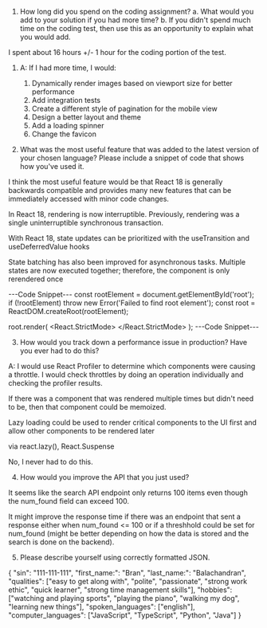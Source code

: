 1. How long did you spend on the coding assignment?
   a. What would you add to your solution if you had more time?
   b. If you didn't spend much time on the coding test, then use this as an
   opportunity to explain what you would add.

I spent about 16 hours +/- 1 hour for the coding portion of the test.

1. A: If I had more time, I would:

    1. Dynamically render images based on viewport size for better performance
    2. Add integration tests
    3. Create a different style of pagination for the mobile view
    4. Design a better layout and theme
    5. Add a loading spinner
    6. Change the favicon

2. What was the most useful feature that was added to the latest version of your chosen language? Please include a snippet of code that shows how you've used it.

I think the most useful feature would be that React 18 is generally backwards compatible and provides many new features that can be immediately accessed with minor code changes.

In React 18, rendering is now interruptible. Previously, rendering was a single uninterruptible synchronous transaction.

With React 18, state updates can be prioritized with the useTransition and useDeferredValue hooks

State batching has also been improved for asynchronous tasks. Multiple states are now executed together; therefore, the component is only rerendered once

---Code Snippet---
const rootElement = document.getElementById('root');
if (!rootElement) throw new Error('Failed to find root element');
const root = ReactDOM.createRoot(rootElement);

root.render(
<React.StrictMode>
<GlobalStyle />
<Provider store={store}>
<App />
</Provider>
</React.StrictMode>
);
---Code Snippet---

3. How would you track down a performance issue in production? Have you ever had to do this?

A: I would use React Profiler to determine which components were causing a throttle. I would check throttles by doing an operation individually and checking the profiler results.

If there was a component that was rendered multiple times but didn't need to be, then that component could be memoized.

Lazy loading could be used to render critical components to the UI first and allow other components to be rendered later

via react.lazy(), React.Suspense

No, I never had to do this.

4. How would you improve the API that you just used?

It seems like the search API endpoint only returns 100 items even though the num_found field can exceed 100.

It might improve the response time if there was an endpoint that sent a response either when num_found <= 100 or if a threshhold could be set for num_found (might be better depending on how the data is stored and the search is done on the backend).

5. Please describe yourself using correctly formatted JSON.

{
"sin": "111-111-111",
"first_name:": "Bran",
"last_name:": "Balachandran",
"qualities": ["easy to get along with", "polite", "passionate", "strong work ethic", "quick learner", "strong time management skills"],
"hobbies": ["watching and playing sports", "playing the piano", "walking my dog", "learning new things"],
"spoken_languages": ["english"],
"computer_languages": ["JavaScript", "TypeScript", "Python", "Java"]
}
